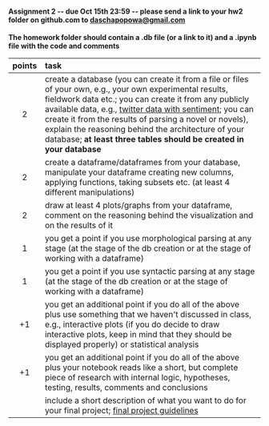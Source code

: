 #### Assignment 2 -- due Oct 15th 23:59 -- please send a link to your hw2 folder on github.com to daschapopowa@gmail.com

**The homework folder should contain a .db file (or a link to it) and a .ipynb file with the code and comments**

| points        | task           | 
| :-------------: |:-------------| 
|  2     | create a database (you can create it from a file or files of your own, e.g., your own experimental results, fieldwork data etc.; you can create it from any publicly available data, e.g., [twitter data with sentiment](https://raw.githubusercontent.com/vineetdhanawat/twitter-sentiment-analysis/master/datasets/Sentiment%20Analysis%20Dataset%20100000.csv); you can create it from the results of parsing a novel or novels), explain the reasoning behind the architecture of your database; **at least three tables should be created in your database** | 
|  2   | create a dataframe/dataframes from your database, manipulate your dataframe creating new columns, applying functions, taking subsets etc. (at least 4 different manipulations) |   
| 2 | draw at least 4 plots/graphs from your dataframe, comment on the reasoning behind the visualization and on the results of it | 
| 1 | you get a point if you use morphological parsing at any stage (at the stage of the db creation or at the stage of working with a dataframe) |
| 1 | you get a point if you use syntactic parsing at any stage (at the stage of the db creation or at the stage of working with a dataframe) |
| +1 | you get an additional point if you do all of the above plus use something that we haven't discussed in class, e.g., interactive plots (if you do decide to draw interactive plots, keep in mind that they should be displayed properly) or statistical analysis |
| +1 | you get an additional point if you do all of the above plus your notebook reads like a short, but complete piece of research with internal logic, hypotheses, testing, results, comments and conclusions |
||include a short description of what you want to do for your final project; [final project guidelines](https://github.com/dashapopova/Data-Analysis-Python-II/blob/main/HWs/FinalProjectGuidelines.md)|

